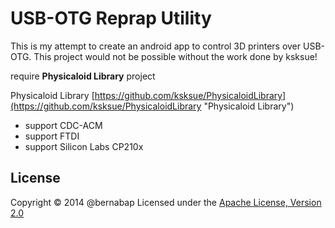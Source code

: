 USB-OTG Reprap Utility
======================

This is my attempt to create an android app to control 3D printers over USB-OTG.
This project would not be possible without the work done by ksksue!

require **Physicaloid Library** project

Physicaloid Library [https://github.com/ksksue/PhysicaloidLibrary](https://github.com/ksksue/PhysicaloidLibrary "Physicaloid Library")
- support CDC-ACM
- support FTDI
- support Silicon Labs CP210x

License
----------
Copyright &copy; 2014 @bernabap
Licensed under the [Apache License, Version 2.0][Apache]

[Apache]: http://www.apache.org/licenses/LICENSE-2.0
